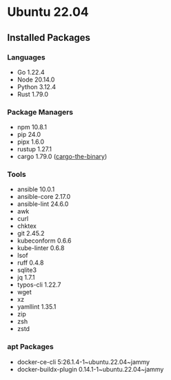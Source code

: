 # Ubuntu 22.04

## Installed Packages

### Languages

- Go 1.22.4
- Node 20.14.0
- Python 3.12.4
- Rust 1.79.0

### Package Managers

- npm 10.8.1
- pip 24.0
- pipx 1.6.0
- rustup 1.27.1
- cargo 1.79.0 ([cargo-the-binary](https://github.com/rust-lang/cargo/blob/master/src/cargo/version.rs))

### Tools

- ansible 10.0.1
- ansible-core 2.17.0
- ansible-lint 24.6.0
- awk
- curl
- chktex
- git 2.45.2
- kubeconform 0.6.6
- kube-linter 0.6.8
- lsof
- ruff 0.4.8
- sqlite3
- jq 1.7.1
- typos-cli 1.22.7
- wget
- xz
- yamllint 1.35.1
- zip
- zsh
- zstd

### apt Packages

- docker-ce-cli 5:26.1.4-1\~ubuntu.22.04\~jammy
- docker-buildx-plugin 0.14.1-1\~ubuntu.22.04\~jammy
